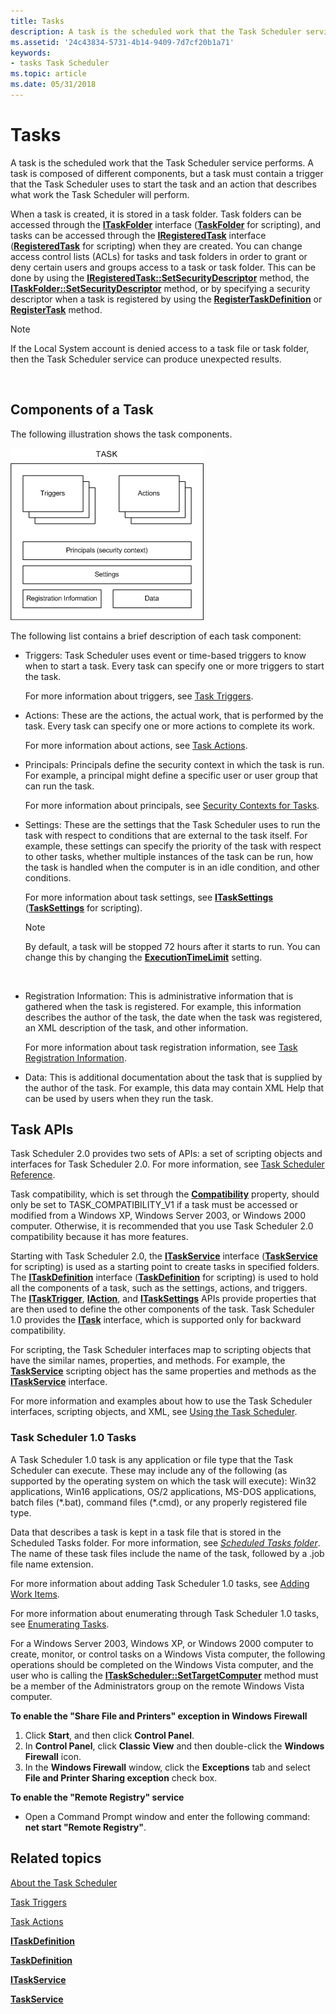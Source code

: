 ```yaml
---
title: Tasks
description: A task is the scheduled work that the Task Scheduler service performs.
ms.assetid: '24c43834-5731-4b14-9409-7d7cf20b1a71'
keywords:
- tasks Task Scheduler
ms.topic: article
ms.date: 05/31/2018
---
```


# Tasks

A task is the scheduled work that the Task Scheduler service performs. A task is composed of different components, but a task must contain a trigger that the Task Scheduler uses to start the task and an action that describes what work the Task Scheduler will perform.

When a task is created, it is stored in a task folder. Task folders can be accessed through the [**ITaskFolder**](/windows/desktop/api/taskschd/nn-taskschd-itaskfolder) interface ([**TaskFolder**](taskfolder.md) for scripting), and tasks can be accessed through the [**IRegisteredTask**](/windows/desktop/api/taskschd/nn-taskschd-iregisteredtask) interface ([**RegisteredTask**](registeredtask.md) for scripting) when they are created. You can change access control lists (ACLs) for tasks and task folders in order to grant or deny certain users and groups access to a task or task folder. This can be done by using the [**IRegisteredTask::SetSecurityDescriptor**](/windows/desktop/api/taskschd/nf-taskschd-iregisteredtask-setsecuritydescriptor) method, the [**ITaskFolder::SetSecurityDescriptor**](/windows/desktop/api/taskschd/nf-taskschd-itaskfolder-setsecuritydescriptor) method, or by specifying a security descriptor when a task is registered by using the [**RegisterTaskDefinition**](/windows/desktop/api/taskschd/nf-taskschd-itaskfolder-registertaskdefinition) or [**RegisterTask**](/windows/desktop/api/taskschd/nf-taskschd-itaskfolder-registertask) method.

> [!Note]  
> If the Local System account is denied access to a task file or task folder, then the Task Scheduler service can produce unexpected results.

 

## Components of a Task

The following illustration shows the task components.

![task components](images/taskcomponents.png)

The following list contains a brief description of each task component:

-   Triggers: Task Scheduler uses event or time-based triggers to know when to start a task. Every task can specify one or more triggers to start the task.

    For more information about triggers, see [Task Triggers](task-triggers.md).

-   Actions: These are the actions, the actual work, that is performed by the task. Every task can specify one or more actions to complete its work.

    For more information about actions, see [Task Actions](task-actions.md).

-   Principals: Principals define the security context in which the task is run. For example, a principal might define a specific user or user group that can run the task.

    For more information about principals, see [Security Contexts for Tasks](security-contexts-for-running-tasks.md).

-   Settings: These are the settings that the Task Scheduler uses to run the task with respect to conditions that are external to the task itself. For example, these settings can specify the priority of the task with respect to other tasks, whether multiple instances of the task can be run, how the task is handled when the computer is in an idle condition, and other conditions.

    For more information about task settings, see [**ITaskSettings**](/windows/desktop/api/taskschd/nn-taskschd-itasksettings) ([**TaskSettings**](tasksettings.md) for scripting).

    > [!Note]  
    > By default, a task will be stopped 72 hours after it starts to run. You can change this by changing the [**ExecutionTimeLimit**](/windows/desktop/api/taskschd/nf-taskschd-itasksettings-get_executiontimelimit) setting.

     

-   Registration Information: This is administrative information that is gathered when the task is registered. For example, this information describes the author of the task, the date when the task was registered, an XML description of the task, and other information.

    For more information about task registration information, see [Task Registration Information](task-registration-information.md).

-   Data: This is additional documentation about the task that is supplied by the author of the task. For example, this data may contain XML Help that can be used by users when they run the task.

## Task APIs

Task Scheduler 2.0 provides two sets of APIs: a set of scripting objects and interfaces for Task Scheduler 2.0. For more information, see [Task Scheduler Reference](task-scheduler-reference.md).

Task compatibility, which is set through the [**Compatibility**](/windows/desktop/api/taskschd/nf-taskschd-itasksettings-get_compatibility) property, should only be set to TASK\_COMPATIBILITY\_V1 if a task must be accessed or modified from a Windows XP, Windows Server 2003, or Windows 2000 computer. Otherwise, it is recommended that you use Task Scheduler 2.0 compatibility because it has more features.

Starting with Task Scheduler 2.0, the [**ITaskService**](/windows/desktop/api/taskschd/nn-taskschd-itaskservice) interface ([**TaskService**](taskservice.md) for scripting) is used as a starting point to create tasks in specified folders. The [**ITaskDefinition**](/windows/desktop/api/taskschd/nn-taskschd-itaskdefinition) interface ([**TaskDefinition**](taskdefinition.md) for scripting) is used to hold all the components of a task, such as the settings, actions, and triggers. The [**ITaskTrigger**](/windows/desktop/api/Mstask/nn-mstask-itasktrigger), [**IAction**](/windows/desktop/api/taskschd/nn-taskschd-iaction), and [**ITaskSettings**](/windows/desktop/api/taskschd/nn-taskschd-itasksettings) APIs provide properties that are then used to define the other components of the task. Task Scheduler 1.0 provides the [**ITask**](/windows/desktop/api/Mstask/nn-mstask-itask) interface, which is supported only for backward compatibility.

For scripting, the Task Scheduler interfaces map to scripting objects that have the similar names, properties, and methods. For example, the [**TaskService**](taskservice.md) scripting object has the same properties and methods as the [**ITaskService**](/windows/desktop/api/taskschd/nn-taskschd-itaskservice) interface.

For more information and examples about how to use the Task Scheduler interfaces, scripting objects, and XML, see [Using the Task Scheduler](using-the-task-scheduler.md).

### Task Scheduler 1.0 Tasks

A Task Scheduler 1.0 task is any application or file type that the Task Scheduler can execute. These may include any of the following (as supported by the operating system on which the task will execute): Win32 applications, Win16 applications, OS/2 applications, MS-DOS applications, batch files (\*.bat), command files (\*.cmd), or any properly registered file type.

Data that describes a task is kept in a task file that is stored in the Scheduled Tasks folder. For more information, see [*Scheduled Tasks folder*](s.md). The name of these task files include the name of the task, followed by a .job file name extension.

For more information about adding Task Scheduler 1.0 tasks, see [Adding Work Items](adding-work-items.md).

For more information about enumerating through Task Scheduler 1.0 tasks, see [Enumerating Tasks](enumerating-tasks.md).

For a Windows Server 2003, Windows XP, or Windows 2000 computer to create, monitor, or control tasks on a Windows Vista computer, the following operations should be completed on the Windows Vista computer, and the user who is calling the [**ITaskScheduler::SetTargetComputer**](/windows/desktop/api/Mstask/nf-mstask-itaskscheduler-settargetcomputer) method must be a member of the Administrators group on the remote Windows Vista computer.

**To enable the "Share File and Printers" exception in Windows Firewall**

1.  Click **Start**, and then click **Control Panel**.
2.  In **Control Panel**, click **Classic View** and then double-click the **Windows Firewall** icon.
3.  In the **Windows Firewall** window, click the **Exceptions** tab and select **File and Printer Sharing exception** check box.

**To enable the "Remote Registry" service**

-   Open a Command Prompt window and enter the following command: **net start "Remote Registry"**.

## Related topics

<dl> <dt>

[About the Task Scheduler](about-the-task-scheduler.md)
</dt> <dt>

[Task Triggers](task-triggers.md)
</dt> <dt>

[Task Actions](task-actions.md)
</dt> <dt>

[**ITaskDefinition**](/windows/desktop/api/taskschd/nn-taskschd-itaskdefinition)
</dt> <dt>

[**TaskDefinition**](taskdefinition.md)
</dt> <dt>

[**ITaskService**](/windows/desktop/api/taskschd/nn-taskschd-itaskservice)
</dt> <dt>

[**TaskService**](taskservice.md)
</dt> </dl>

 

 




